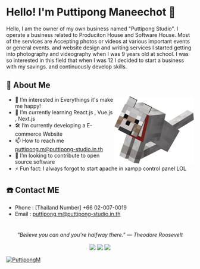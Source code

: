 # Hello! I'm Puttipong Maneechot 👋
Hello, I am the owner of my own business named "Puttipong Studio". I operate a business related to Produciton House and Software House. Most of the services are Accepting photos or videos at various important events or general events. and website design and writing services I started getting into photography and videography when I was 9 years old at school. I was so interested in this field that when I was 12 I decided to start a business with my savings. and continuously develop skills.
## 📘 About Me

<img src="Begging_Tame_Wolf.webp" height="180" align="right">

- 👀 I’m interested in Everythings it's make me happy!
- 🌱 I’m currently learning React.js , Vue.js , Next.js
- 🛠️ I’m currently developing a E-commerce Website
- 📫 How to reach me puttipong.m@puttipong-studio.in.th
- 📂 I’m looking to contribute to open source software
- ⚡ Fun fact: I always forgot to start apache in xampp control panel LOL
## ☎️ Contact ME 
- Phone : [Thailand Number] +66 02-007-0019
- Email : puttipong.m@puttipong-studio.in.th
# 
<p align="center">
   <i>"Believe you can and you're halfway there." — Theodore Roosevelt
</i>
   
<br>
<br>
<a target="_blank" href="mailto:puttipong.m@puttipong-studio.in.th"><img src="https://img.shields.io/badge/Gmail-D14836?style=for-the-badge&logo=gmail&logoColor=white"></img></a>
<a target="_blank" href="https://discord.com/channels/@me/722339605440888903"><img src="https://img.shields.io/badge/Discord-%235865F2.svg?style=for-the-badge&logo=discord&logoColor=white"></img></a>
<a target="_blank" href="https://www.resume.puttipong.dev/"><img src="https://img.shields.io/badge/-resume-003366?style=for-the-badge&logo=iCloud&logoColor=white"></img></a>
<br>

</p>
<center>
<p align="left"> <a href="https://github.com/ryo-ma/github-profile-trophy"><img src="https://github-profile-trophy.vercel.app/?username=PuttipongM&title=Organizations,Commits,Stars,Followers,Reviews,Respositories,Issues,Experience" alt="PuttipongM" /></a> </p>
</center>
